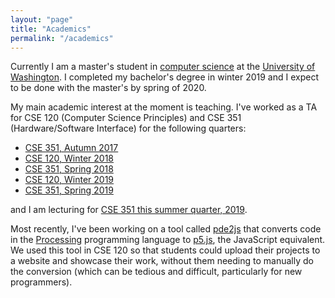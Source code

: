 ```yaml
---
layout: "page"
title: "Academics"
permalink: "/academics"
---
```


Currently I am a master's student in <a href="https://www.cs.washington.edu" target="_blank">computer science</a> at the <a href="http://www.washington.edu" target="_blank">University of Washington</a>. I completed my bachelor's degree in winter 2019 and I expect to be done with the master's by spring of 2020.

My main academic interest at the moment is teaching. I've worked as a TA for CSE 120 (Computer Science Principles) and CSE 351 (Hardware/Software Interface) for the following quarters:

- [CSE 351, Autumn 2017](https://courses.cs.washington.edu/courses/cse351/17au/)
- [CSE 120, Winter 2018](https://courses.cs.washington.edu/courses/cse120/18wi/)
- [CSE 351, Spring 2018](https://courses.cs.washington.edu/courses/cse351/18sp/)
- [CSE 120, Winter 2019](https://courses.cs.washington.edu/courses/cse120/19wi/)
- [CSE 351, Spring 2019](https://courses.cs.washington.edu/courses/cse351/19sp/)

and I am lecturing for [CSE 351 this summer quarter, 2019](https://courses.cs.washington.edu/courses/cse351/19su/).

Most recently, I've been working on a tool called [pde2js](https://github.com/terabyte128/pde2js) that converts code in the [Processing](http://processing.org/) programming language to [p5.js](https://p5js.org/), the JavaScript equivalent. We used this tool in CSE 120 so that students could upload their projects to a website and showcase their work, without them needing to manually do the conversion (which can be tedious and difficult, particularly for new programmers).
